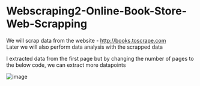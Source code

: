 # Webscraping2-Online-Book-Store-Web-Scrapping

We will scrap data from the website - http://books.toscrape.com<br>
Later we will also perform data analysis with the scrapped data <br>

I extracted data from the first page but by changing the number of pages to the below code, we can extract more datapoints

![image](https://user-images.githubusercontent.com/112689649/210842077-57f9dfcd-9d1b-42de-bdf9-7b6fe4c0bb6f.png)
